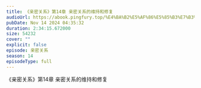 ```yaml
---
title: 《亲密关系》第14章 亲密关系的维持和修复
audioUrl: https://abook.pingfury.top/%E4%BA%B2%E5%AF%86%E5%85%B3%E7%B3%BB-96-%E7%AC%AC14%E7%AB%A0-%E4%BA%B2%E5%AF%86%E5%85%B3%E7%B3%BB%E7%9A%84%E7%BB%B4%E6%8C%81%E5%92%8C%E4%BF%AE%E5%A4%8D-1e5t6ovq.wav
pubDate: Nov 14 2024 04:35:32
duration: 2:34:15.672000
size: 54232
cover: ""
explicit: false
episode: 亲密关系
season: 14
episodeType: full
---
```

《亲密关系》第14章 亲密关系的维持和修复

